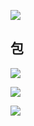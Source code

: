 ![](https://ws2.sinaimg.cn/large/006tKfTcly1g10qwslzl0j30v00i8taa.jpg)

## 包

![](https://ws2.sinaimg.cn/large/006tKfTcly1g10qxnoanhj30vo0mugmm.jpg)

![](https://ws1.sinaimg.cn/large/006tKfTcly1g10qybii4tj315i0c275n.jpg)

![](https://ws1.sinaimg.cn/large/006tKfTcly1g10r5mzh6zj31140jqdhr.jpg)

